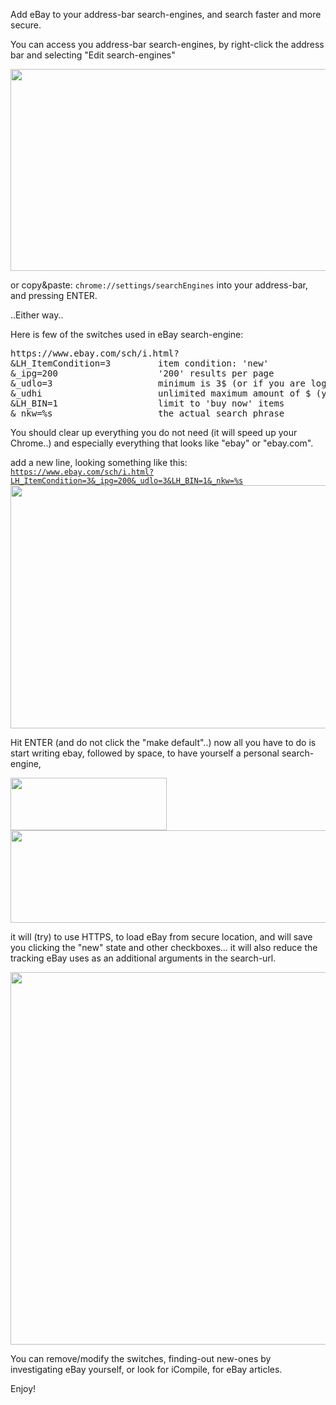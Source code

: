 Add eBay to your address-bar search-engines,
and search faster and more secure.

You can access you address-bar search-engines,
by right-click the address bar and selecting "Edit search-engines"

<img src="https://icompile.eladkarako.com/_uploads/2017/06/icompile.eladkarako.com_faster_better_more_secure_ebay_search_using_chrome_s_addressbar.gif" alt="" width="708" height="323" />

or copy&paste: <code>chrome&#x003A;&#x002F;&#x002F;settings&#x002F;searchEngines</code> into your address-bar, and pressing ENTER.

..Either way..

Here is few of the switches used in eBay search-engine:
<pre>
https://www.ebay.com/sch/i.html?
&LH_ItemCondition=3         item condition: 'new'
&_ipg=200                   '200' results per page
&_udlo=3                    minimum is 3$ (or if you are logged-in, it will use 3-of-'your currency')
&_udhi                      unlimited maximum amount of $ (your currency)
&LH_BIN=1                   limit to 'buy now' items
&_nkw=%s                    the actual search phrase
</pre>

You should clear up everything you do not need (it will speed up your Chrome..)
and especially everything that looks like "ebay" or "ebay.com".

add a new line, 
looking something like this:
<code>https://www.ebay.com/sch/i.html?LH_ItemCondition=3&_ipg=200&_udlo=3&LH_BIN=1&_nkw=%s</code>
<img src="https://icompile.eladkarako.com/_uploads/2017/06/icompile.eladkarako.com_faster_better_more_secure_ebay_search_using_chrome_s_addressbar_new_entry.gif" alt="" width="929" height="389"/>

Hit ENTER (and do not click the "make default"..)
now all you have to do is start writing ebay, followed by space,
to have yourself a personal search-engine,

<img src="https://icompile.eladkarako.com/_uploads/2017/06/icompile.eladkarako.com_faster_better_more_secure_ebay_search_using_chrome_s_addressbar_space_before.gif" alt="" width="250" height="84" />

<img src="https://icompile.eladkarako.com/_uploads/2017/06/icompile.eladkarako.com_faster_better_more_secure_ebay_search_using_chrome_s_addressbar_space_after.gif" alt="" width="533" height="148" />


it will (try) to use HTTPS, to load eBay from secure location,
and will save you clicking the "new" state and other checkboxes...
it will also reduce the tracking eBay uses as an additional arguments in the search-url.

<img src="https://icompile.eladkarako.com/_uploads/2017/06/icompile.eladkarako.com_faster_better_more_secure_ebay_search_results_page.gif" alt="" width="934" height="596"/>

You can remove/modify the switches, finding-out new-ones by
investigating eBay yourself, or look for iCompile, for eBay articles.

Enjoy!